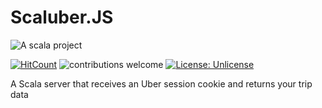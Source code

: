 Scaluber.JS
===

![A scala project](https://i.imgur.com/VdpZ4YQ.png)

[![HitCount](http://hits.dwyl.io/sguzman/ScaluberJS.svg)](http://hits.dwyl.io/sguzman/ScaluberJS)
![contributions welcome](https://img.shields.io/badge/contributions-welcome-brightgreen.svg?style=flat)
[![License: Unlicense](https://img.shields.io/badge/license-Unlicense-blue.svg)](http://unlicense.org/)

A Scala server that receives an Uber session cookie and returns your trip data

